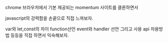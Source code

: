 chrome 브라우저에서 기본 제공되는 momentum 사이트를 클론하면서

javascript의 강력함을 손끝으로 직접 느껴보자.

var와 let,const의 차이
function선언
event와 handler 선언 그리고 사용
api 차용방법
등등을 직접 하면서 익숙해보자.
